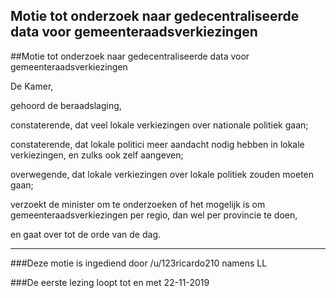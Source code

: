 ## Motie tot onderzoek naar gedecentraliseerde data voor gemeenteraadsverkiezingen 
 
##Motie tot onderzoek naar gedecentraliseerde data voor gemeenteraadsverkiezingen

De Kamer,

gehoord de beraadslaging,

constaterende, dat veel lokale verkiezingen over nationale politiek gaan;

constaterende, dat lokale politici meer aandacht nodig hebben in lokale verkiezingen, en zulks ook zelf aangeven;

overwegende, dat lokale verkiezingen over lokale politiek zouden moeten gaan;

verzoekt de minister om te onderzoeken of het mogelijk is om gemeenteraadsverkiezingen per regio, dan wel per provincie te doen,

en gaat over tot de orde van de dag.

---

###Deze motie is ingediend door /u/123ricardo210 namens LL

###De eerste lezing loopt tot en met 22-11-2019
